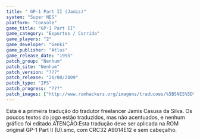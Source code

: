 ```yaml
---
title: " GP-1 Part II (Jamis)"
system: "Super NES"
platform: "Console"
game_title: "GP-1 Part II"
game_category: "Esportes / Corrida"
game_players: "2"
game_developer: "Genki"
game_publisher: "Atlus"
game_release_date: "1995"
patch_group: "Nenhum"
patch_site: "Nenhum"
patch_version: "???"
patch_release: "26/08/2009"
patch_type: "IPS"
patch_progress: "???"
patch_images: ["http://www.romhackers.org/imagens/traducoes/%5BSNES%5D%20GP-1%20Part%20II%20-%20Jamis%20-%201.png","http://www.romhackers.org/imagens/traducoes/%5BSNES%5D%20GP-1%20Part%20II%20-%20Jamis%20-%202.png","http://www.romhackers.org/imagens/traducoes/%5BSNES%5D%20GP-1%20Part%20II%20-%20Jamis%20-%203.png"]
---
```

Esta é a primeira tradução do tradutor freelancer Jamis Casusa da Silva. Os poucos textos do jogo estão traduzidos, mas não acentuados, e nenhum gráfico foi editado.ATENÇÃO:Esta tradução deve ser aplicada na ROM original GP-1 Part II (U).smc, com CRC32 A9014E12 e sem cabeçalho.